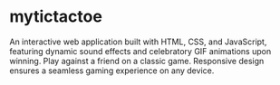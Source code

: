 # mytictactoe
An interactive web application built with HTML, CSS, and JavaScript, featuring dynamic sound effects and celebratory GIF animations upon winning. Play against a friend on a classic game. Responsive design ensures a seamless gaming experience on any device.
